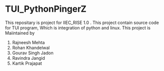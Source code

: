 # TUI_PythonPingerZ
This repositary is project for IIEC_RISE 1.0 .
This project contain source code for TUI program, Which is integration of python and linux.
This project is Maiintained by 
1. Rajneesh Mehta
2. Rohan Khandelwal
3. Gourav Singh Jadon
4. Ravindra Jangid
5. Kartik Prajapat
